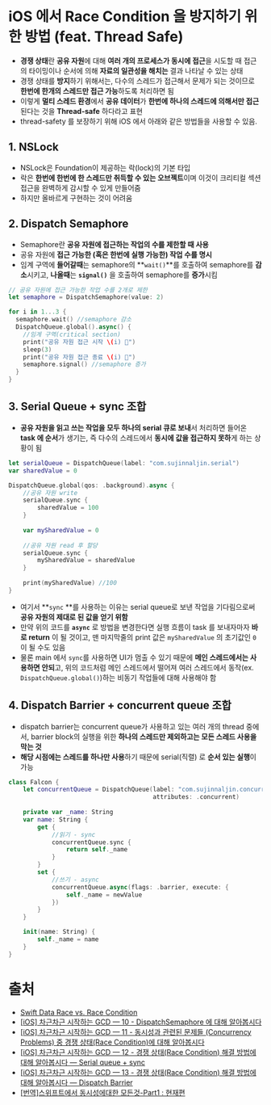 # iOS 에서 Race Condition 을 방지하기 위한 방법 (feat. Thread Safe)

- **경쟁 상태**란 **공유 자원**에 대해 **여러 개의 프로세스가 동시에 접근**을 시도할 때 접근의 타이밍이나 순서에 의해 **자료의 일관성을 해치는** 결과 나타날 수 있는 상태
- 경쟁 상태를 **방지**하기 위해서는, 다수의 스레드가 접근해서 문제가 되는 것이므로 **한번에 한개의 스레드만 접근 가능**하도록 처리하면 됨 
- 이렇게 **멀티 스레드 환경**에서 **공유 데이터**가 **한번에 하나의 스레드에 의해서만 접근**된다는 것을 **Thread-safe** 하다라고 표현
- thread-safety 를 보장하기 위해 iOS 에서 아래와 같은 방법들을 사용할 수 있음.

## 1. NSLock

- NSLock은 Foundation이 제공하는 락(lock)의 기본 타입
- 락은 **한번에 한번에 한 스레드만 취득할 수 있는 오브젝트**이며 이것이 크리티컬 섹션 접근을 완벽하게 감시할 수 있게 만들어줌
- 하지만 올바르게 구현하는 것이 어려움

## 2. Dispatch Semaphore

- Semaphore란 **공유 자원에 접근하는 작업의 수를 제한할 때 사용** 
- 공유 자원에 **접근 가능한 (혹은 한번에 실행 가능한) 작업 수를 명시**
- 임계 구역에 **들어갈때**는 semaphore의 **`wait()`**를 호출하여 semaphore를 **감소**시키고, **나올때**는 **`signal()`** 을 호출하여 semaphore를 **증가**시킴

```swift
// 공유 자원에 접근 가능한 작업 수를 2개로 제한
let semaphore = DispatchSemaphore(value: 2)

for i in 1...3 {
  semaphore.wait() //semaphore 감소
  DispatchQueue.global().async() {
    //임계 구역(critical section)
    print("공유 자원 접근 시작 \(i) 🌹")
    sleep(3)
    print("공유 자원 접근 종료 \(i) 🥀")
    semaphore.signal() //semaphore 증가
  }
}
```

## 3. Serial Queue + sync 조합

- **공유 자원을 읽고 쓰는 작업을 모두 하나의 serial 큐로 보내**서 처리하면 들어온 **task 에 순서**가 생기는, 즉 다수의 스레드에서 **동시에 값을 접근하지 못하**게 하는 상황이 됨

```swift
let serialQueue = DispatchQueue(label: "com.sujinnaljin.serial")
var sharedValue = 0

DispatchQueue.global(qos: .background).async {
    //공유 자원 write
    serialQueue.sync {
        sharedValue = 100
    }
    
    var mySharedValue = 0
    
    //공유 자원 read 후 할당
    serialQueue.sync {
        mySharedValue = sharedValue
    }
    
    print(mySharedValue) //100
}
```

- 여기서 **`sync` **를 사용하는 이유는 serial queue로 보낸 작업을 기다림으로써 **공유 자원의 제대로 된 값을 얻기 위함**
- 만약 위의 코드를 **`async`** 로 방법을 변경한다면 실행 흐름이 task 를 보내자마자 **바로 return** 이 될 것이고, 맨 마지막줄의 print 값은 `mySharedValue` 의 초기값인 `0` 이 될 수도 있음 
- 물론 main 에서 `sync`를 사용하면 UI가 멈출 수 있기 때문에 **메인 스레드에서는 사용하면 안되**고, 위의 코드처럼 메인 스레드에서 떨어져 여러 스레드에서 동작(ex. `DispatchQueue.global()`)하는 비동기 작업들에 대해 사용해야 함

## 4. Dispatch Barrier + concurrent queue 조합

- dispatch barrier는 concurrent queue가 사용하고 있는 여러 개의 thread 중에서, barrier block의 실행을 위한 **하나의 스레드만 제외하고는 모든 스레드 사용을 막는 것**
- **해당 시점에는 스레드를 하나만 사용**하기 때문에 serial(직렬) 로 **순서 있는 실행**이 가능

```swift
class Falcon {
    let concurrentQueue = DispatchQueue(label: "com.sujinnaljin.concurrent",
                                        attributes: .concurrent)
    
    private var _name: String
    var name: String {
        get {
            //읽기 - sync
            concurrentQueue.sync {
                return self._name
            }
        }
        set {
            //쓰기 - async
            concurrentQueue.async(flags: .barrier, execute: {
                self._name = newValue
            })
        }
    }

    init(name: String) {
        self._name = name
    }
}
```

# 출처

- [Swift Data Race vs. Race Condition](https://karthikmk.medium.com/swift-data-race-vs-race-condition-5d92c389a3ab)
- [[iOS] 차근차근 시작하는 GCD — 10 - DispatchSemaphore 에 대해 알아봅시다](https://sujinnaljin.medium.com/ios-%EC%B0%A8%EA%B7%BC%EC%B0%A8%EA%B7%BC-%EC%8B%9C%EC%9E%91%ED%95%98%EB%8A%94-gcd-10-cb37c3e0cf13)
- [[iOS] 차근차근 시작하는 GCD — 11 - 동시성과 관련된 문제들 (Concurrency Problems) 중 경쟁 상태(Race Condition)에 대해 알아봅시다](https://sujinnaljin.medium.com/ios-%EC%B0%A8%EA%B7%BC%EC%B0%A8%EA%B7%BC-%EC%8B%9C%EC%9E%91%ED%95%98%EB%8A%94-gcd-11-1d830eeec781)
- [[iOS] 차근차근 시작하는 GCD — 12 - 경쟁 상태(Race Condition) 해결 방법에 대해 알아봅시다 — Serial queue + sync](https://sujinnaljin.medium.com/ios-%EC%B0%A8%EA%B7%BC%EC%B0%A8%EA%B7%BC-%EC%8B%9C%EC%9E%91%ED%95%98%EB%8A%94-gcd-12-c06b599fe7f5)
- [[iOS] 차근차근 시작하는 GCD — 13 - 경쟁 상태(Race Condition) 해결 방법에 대해 알아봅시다 — Dispatch Barrier](https://sujinnaljin.medium.com/ios-%EC%B0%A8%EA%B7%BC%EC%B0%A8%EA%B7%BC-%EC%8B%9C%EC%9E%91%ED%95%98%EB%8A%94-gcd-13-723d33e157e)
- [[번역]스위프트에서 동시성에대한 모든것-Part1 : 현재편](https://blog.canapio.com/128#NSLock)

